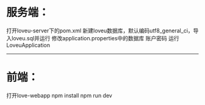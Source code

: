 # 服务端：
打开loveu-server下的pom.xml
新建loveu数据库，默认编码utf8_general_ci，导入loveu.sql并运行
修改application.properties中的数据库 账户密码
运行LoveuApplication

---
# 前端：
打开love-webapp
npm install
npm run dev

